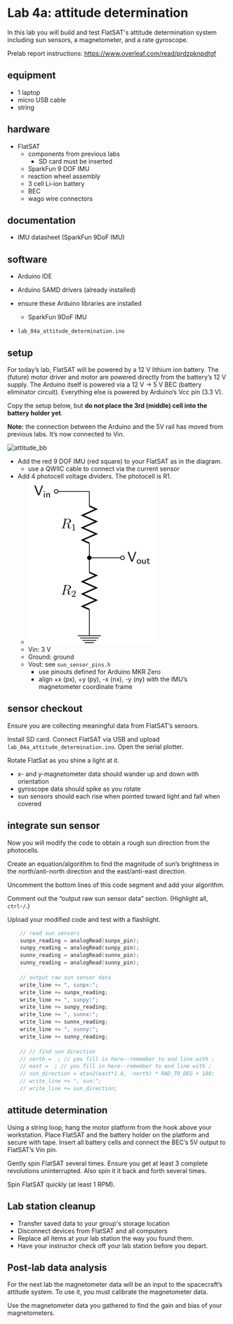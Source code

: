 # Lab 4a: attitude determination

In this lab you will build and test FlatSAT's attitude determination system including sun sensors, a magnetometer, and a rate gyroscope. 

Prelab report instructions: 
https://www.overleaf.com/read/prdzpknpdtgf



## equipment

- 1 laptop
- micro USB cable 
- string



## hardware

- FlatSAT
  - components from previous labs
    - SD card must be inserted
  - SparkFun 9 DOF IMU
  - reaction wheel assembly
  - 3 cell Li-ion battery
  - BEC
  - wago wire connectors



## documentation

- IMU datasheet (SparkFun 9DoF IMU)



## software

- Arduino IDE

- Arduino SAMD drivers (already installed)
- ensure these Arduino libraries are installed

  - SparkFun 9DoF IMU

- `lab_04a_attitude_determination.ino`



## setup

For today’s lab, FlatSAT will be powered by a 12 V lithium ion battery. The (future) motor driver and motor are powered directly from the battery’s 12 V supply. The Arduino itself is powered via a 12 V $\rightarrow$ 5 V BEC (battery eliminator circuit). Everything else is powered by Arduino’s Vcc pin (3.3 V). 



Copy the setup below, but **do not place the 3rd (middle) cell into the battery holder yet**. 



**Note:** the connection between the Arduino and the 5V rail has moved from previous labs. It’s now connected to Vin. 

![attitude_bb](../../fritzing_diagrams/04_attitude_bb.svg)

- Add the red 9 DOF IMU (red square) to your FlatSAT as in the diagram.
  - use a QWIIC cable to connect via the current sensor
- Add 4 photocell voltage dividers. The photocell is R1. 
  - ![](../../minilabs/06_metrology/sources/Resistive_divider2.svg)
  - Vin: 3 V
  - Ground: ground
  - Vout: see `sun_sensor_pins.h`
    - use pinouts defined for Arduino MKR Zero
    - align +x (px), +y (py), -x (nx), -y (ny) with the IMU’s magnetometer coordinate frame
    



## sensor checkout

Ensure you are collecting meaningful data from FlatSAT’s sensors. 



Install SD card. Connect FlatSAT via USB and upload `lab_04a_attitude_determination.ino`. Open the serial plotter. 

Rotate FlatSat as you shine a light at it. 

- x- and y-magnetometer data should wander up and down with orientation
- gyroscope data should spike as you rotate
- sun sensors should each rise when pointed toward light and fall when covered



## integrate sun sensor

Now you will modify the code to obtain a rough sun direction from the photocells. 

Create an equation/algorithm to find the magnitude of sun’s brightness in the north/anti-north direction and the east/anti-east direction. 

Uncomment the bottom lines of this code segment and add your algorithm.

Comment out the “output raw sun sensor data” section. (Highlight all, `ctrl`-`/`.)

Upload your modified code and test with a flashlight. 

``` c++
    // read sun sensors
    sunpx_reading = analogRead(sunpx_pin);
    sunpy_reading = analogRead(sunpy_pin);
    sunnx_reading = analogRead(sunnx_pin);
    sunny_reading = analogRead(sunny_pin);    
    
    // output raw sun sensor data
    write_line += ", sunpx:"; 
    write_line += sunpx_reading; 
    write_line += ", sunpy:"; 
    write_line += sunpy_reading; 
    write_line += ", sunnx:"; 
    write_line += sunnx_reading; 
    write_line += ", sunny:"; 
    write_line += sunny_reading; 

    // // find sun direction
    // north =  ; // you fill in here--remember to end line with ;
    // east =  ; // you fill in here--remember to end line with ;
    // sun_direction = atan2(east*1.0, -north) * RAD_TO_DEG + 180; 
    // write_line += ", sun:"; 
    // write_line += sun_direction; 
```




## attitude determination

Using a string loop, hang the motor platform from the hook above your workstation. Place FlatSAT and the battery holder on the platform and secure with tape. Insert all battery cells and connect the BEC’s 5V output to FlatSAT’s Vin pin. 

Gently spin FlatSAT several times. Ensure you get at least 3 complete revolutions uninterrupted. Also spin it it back and forth several times. 

Spin FlatSAT quickly (at least 1 RPM). 



## Lab station cleanup

- Transfer saved data to your group's storage location
- Disconnect devices from FlatSAT and all computers
- Replace all items at your lab station the way you found them. 
- Have your instructor check off your lab station before you depart.



## Post-lab data analysis

For the next lab the magnetometer data will be an input to the spacecraft’s attitude system. To use it, you must calibrate the magnetometer data. 

Use the magnetometer data you gathered to find the gain and bias of your magnetometers. 
